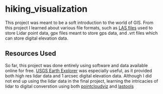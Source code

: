 # hiking_visualization
This project was meant to be a soft introduction to the world of GIS. From this project I learned about various file formats, such as [LAS files](http://desktop.arcgis.com/en/arcmap/10.3/manage-data/las-dataset/what-is-a-las-dataset-.htm) used to store Lidar point data, gpx files meant to store gps data, and .vrt files which can store digital elevation data. 

## Resources Used

So far, this project was done entirely using software and data available online for free. [USGS Earth Explorer](https://earthexplorer.usgs.gov/) was especially useful, as it provided both high res lidar data and 1 arcsec digital elevation data. Although I did not end up using the lidar data in the final project, learning the intricacies of lidar to digital converstion using both [pointcloudviz](http://www.pointcloudviz.com/) and [lastools](https://rapidlasso.com/lastools/)
